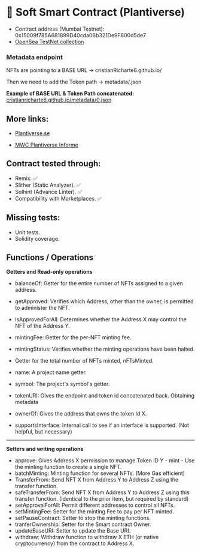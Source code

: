# 🌱 Soft Smart Contract (Plantiverse)

- Contract address (Mumbai Testnet): 0x15009f785A681899D40cda06b321De9F800d5de7
- <a href="https://testnets.opensea.io/es/collection/plantiverse">OpenSea TestNet collection</a>

### Metadata endpoint

NFTs are pointing to a BASE URL -> cristianRicharte6.github.io/

Then we need to add the Token path -> metadata/<TOKEN ID>.json

**Example of BASE URL & Token Path concatenated:** <a href="cristianricharte6.github.io/metadata/0.json">cristianricharte6.github.io/metadata/0.json</a>

## More links:

- <a href="https://www.plantiver.se/">Plantiverse.se</a>

- <a href="https://docs.google.com/document/d/1d18uPIR33CRtEjJilKW2X8munxFJzUSGNtq1g_zMs38/edit">MWC Plantiverse Informe</a>

## Contract tested through:

- Remix. ✅
- Slither (Static Analyzer). ✅
- Solhint (Advance Linter). ✅
- Compatibility with Marketplaces. ✅

## Missing tests:

- Unit tests.
- Solidity coverage.

## Functions / Operations
**Getters and Read-only operations**

- balanceOf: Getter for the entire number of NFTs assigned to a given address.
- getApproved: Verifies which Address, other than the owner, is permitted to administer the NFT.

- isApprovedForAll: Determines whether the Address X may control the NFT of the Address Y.
- mintingFee: Getter for the per-NFT minting fee.
- mintingStatus: Verifies whether the minting operations have been halted.
- Getter for the total number of NFTs minted, nFTsMinted.
- name: A project name getter.
- symbol: The project's symbol's getter.
- tokenURI: Gives the endpoint and token id concatenated back. Obtaining metadata
- ownerOf: Gives the address that owns the token Id X.
- supportsInterface: Internal call to see if an interface is supported. (Not helpful, but necessary)

----------------------------------------
**Setters and writing operations**

- approve: Gives Address X permission to manage Token ID Y - mint - Use the minting function to create a single NFT.
- batchMinting: Minting function for several NFTs. (More Gas efficient)
- TransferFrom: Send NFT X from Address Y to Address Z using the transfer function.
- safeTransferFrom: Send NFT X from Address Y to Address Z using this transfer function. (Identical to the prior item, but required by standard)
- setApprovalForAll: Permit different addresses to control all NFTs.
- setMintingFee: Setter for the minting Fee to pay per NFT minted.
- setPauseContract: Setter to stop the minting functions.
- tranferOwnership: Setter for the Smart contract Owner.
- updateBaseURI: Setter to update the Base URI.
- withdraw: Withdraw function to withdraw X ETH (or native cryptocurrency) from the contract to Address X.
